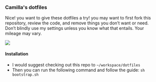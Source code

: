 ### Camilla's dotfiles

Nice! you want to give these dotfiles a try! you may want to first fork this repository, review the code, and remove 
things you don’t want or need. Don’t blindly use my settings unless you know what that entails. Your mileage may vary.

![](https://user-images.githubusercontent.com/2592489/95008199-0357ce80-0618-11eb-8d50-06513082baf0.gif)

#### Installation

* I would suggest checking out this repo to `~/workspace/dotfiles` 
* Then you can run the following command and follow the guide: `sh bootstrap.sh`

###
